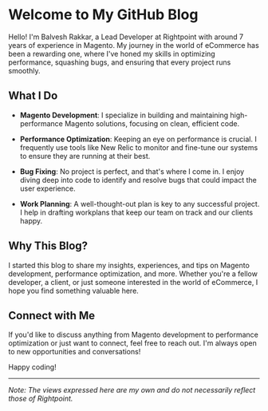 # Welcome to My GitHub Blog

Hello! I'm Balvesh Rakkar, a Lead Developer at Rightpoint with around 7 years of experience in Magento. My journey in the world of eCommerce has been a rewarding one, where I've honed my skills in optimizing performance, squashing bugs, and ensuring that every project runs smoothly.

## What I Do

- **Magento Development**: I specialize in building and maintaining high-performance Magento solutions, focusing on clean, efficient code.
  
- **Performance Optimization**: Keeping an eye on performance is crucial. I frequently use tools like New Relic to monitor and fine-tune our systems to ensure they are running at their best.

- **Bug Fixing**: No project is perfect, and that's where I come in. I enjoy diving deep into code to identify and resolve bugs that could impact the user experience.

- **Work Planning**: A well-thought-out plan is key to any successful project. I help in drafting workplans that keep our team on track and our clients happy.

## Why This Blog?

I started this blog to share my insights, experiences, and tips on Magento development, performance optimization, and more. Whether you're a fellow developer, a client, or just someone interested in the world of eCommerce, I hope you find something valuable here.

## Connect with Me

If you'd like to discuss anything from Magento development to performance optimization or just want to connect, feel free to reach out. I'm always open to new opportunities and conversations!

Happy coding!

---

*Note: The views expressed here are my own and do not necessarily reflect those of Rightpoint.*
